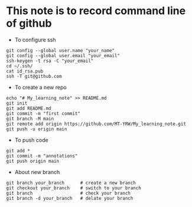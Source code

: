 # This note is to record command line of github

+ To configure ssh
```shell
git config --global user.name "your_name"
git config --global user.email "your_email"
ssh-keygen -t rsa -C "your_email"
cd ~/.ssh/
cat id_rsa.pub
ssh -T git@github.com
```
+ To create a new repo 
```shell
echo "# My_learning_note" >> README.md
git init
git add README.md
git commit -m "first commit"
git branch -M main
git remote add origin https://github.com/MT-YRW/My_learning_note.git
git push -u origin main
```
+ To push code
```shell
git add *
git commit -m "annotations"
git push origin main
```
+ About new branch 
```shell
git branch your_branch      # create a new branch
git checkout your_branch    # switch to your branch
git branch                  # check your branch
git branch -d your_branch   # delate your branch
```
